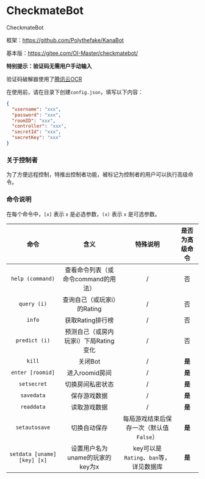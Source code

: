 # CheckmateBot
CheckmateBot

框架：<https://github.com/Polythefake/KanaBot>

基本版：<https://gitee.com/OI-Master/checkmatebot/>

**特别提示：验证码无需用户手动输入**

验证码破解器使用了[腾讯云OCR](https://cloud.tencent.com/document/product/866)

在使用前，请在目录下创建`config.json`，填写以下内容：
```json
{
  "username": "xxx",
  "password": "xxx",
  "roomID": "xxx",
  "controller": "xxx",
  "secretId": "xxx",
  "secretKey": "xxx"
}
```

### 关于控制者

为了方便远程控制，特推出控制者功能，被标记为控制者的用户可以执行高级命令。

### 命令说明

在每个命令中，```[x]``` 表示 ```x``` 是必选参数，```(x)``` 表示 ```x``` 是可选参数。

| 命令 |含义  |特殊说明|是否为高级命令|
| :----------: | :----------: | :----------: | :----------: |
|```help (command)```  |查看命令列表（或命令command的用法）  |/|否|
|```query (i)```  |查询自己（或玩家i）的Rating  |/|否|
|```info```  |获取Rating排行榜  |/| 否|
|```predict (i)```  |预测自己（或房内玩家i）下局Rating变化  |/| 否|
|```kill```  |关闭Bot  |/|**是**|
|```enter [roomid]```  |进入roomid房间  |/|**是**|
|```setsecret```  |切换房间私密状态  |/|**是**|
|```savedata```  |保存游戏数据  |/|**是**|
|```readdata```  |读取游戏数据  |/|**是**|
|```setautosave```  |切换自动保存  |每局游戏结束后保存一次（默认值`False`）|**是**|
|```setdata [uname] [key] [x]```  |设置用户名为uname的玩家的key为x  |key可以是`Rating`、`ban`等，详见数据库|**是**|
